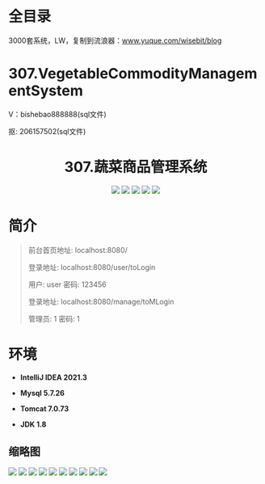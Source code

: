 # 全目录

3000套系统，LW，复制到流浪器：www.yuque.com/wisebit/blog

# 307.VegetableCommodityManagementSystem

<p>V：bishebao888888(sql文件)</p>
<p>抠: 206157502(sql文件)</p>

<p><h1 align="center">307.蔬菜商品管理系统</h1></p>


<p align="center">
	<img src="https://img.shields.io/badge/jdk-1.8-orange.svg"/>
    <img src="https://img.shields.io/badge/spring-5.x-lightgrey.svg"/>
    <img src="https://img.shields.io/badge/springmvc-3.x-blue.svg"/>
    <img src="https://img.shields.io/badge/jsp-3.x-blue.svg"/>
    <img src="https://img.shields.io/badge/mybatis-5.x-yellow.svg"/>
</p>

# 简介
>
> 
>
> 前台首页地址: localhost:8080/
>
> 登录地址: localhost:8080/user/toLogin
>
> 用户: user 密码: 123456
>
> 登录地址: localhost:8080/manage/toMLogin
>
> 管理员: 1   密码: 1
>

# 环境

- <b>IntelliJ IDEA 2021.3</b>

- <b>Mysql 5.7.26</b>

- <b>Tomcat 7.0.73</b>

- <b>JDK 1.8</b>




## 缩略图

![](https://bitwise.oss-cn-heyuan.aliyuncs.com/2024/9/10/089abfa1-63b0-4980-b3cb-658b9b1aa021.png)
![](https://bitwise.oss-cn-heyuan.aliyuncs.com/2024/9/10/dc743b97-8a37-49c9-8883-6ca90ca02bf7.png)
![](https://bitwise.oss-cn-heyuan.aliyuncs.com/2024/9/10/33d46b95-4721-4a57-b2fa-b07e577c6a39.png)
![](https://bitwise.oss-cn-heyuan.aliyuncs.com/2024/9/10/8edc07df-c370-4428-916f-138f641f6ee8.png)
![](https://bitwise.oss-cn-heyuan.aliyuncs.com/2024/9/10/c01a5e44-5e86-4bd9-ba9c-705bf4da96b9.png)
![](https://bitwise.oss-cn-heyuan.aliyuncs.com/2024/9/10/c01a5e44-5e86-4bd9-ba9c-705bf4da96b9.png)
![](https://bitwise.oss-cn-heyuan.aliyuncs.com/2024/9/10/f293aef9-7919-4ac3-9c02-c3105751ae69.png)
![](https://bitwise.oss-cn-heyuan.aliyuncs.com/2024/9/10/05883657-d315-492c-bac4-773d172b2600.png)
![](https://bitwise.oss-cn-heyuan.aliyuncs.com/2024/9/10/06cd13b4-43a5-4aba-8cbd-490d855ed0ad.png)
![](https://bitwise.oss-cn-heyuan.aliyuncs.com/2024/9/10/58366307-b993-4fad-988f-52e196c3c1c7.png)






